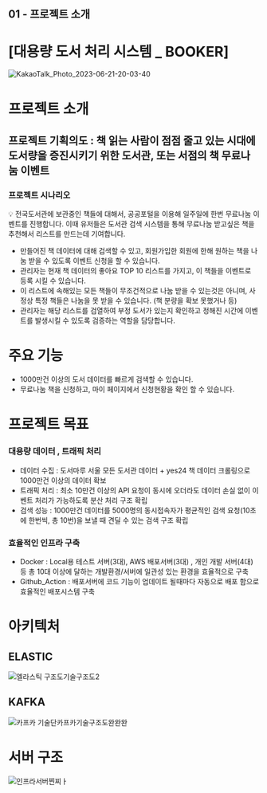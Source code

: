 ## 01 - 프로젝트 <BOOKER> 소개

# [대용량 도서 처리 시스템 _ BOOKER]
![KakaoTalk_Photo_2023-06-21-20-03-40](https://github.com/BookermanProject/Booker_be/assets/40461588/0f32896e-8bc3-40b9-a6e1-ba96e42497db)


# 프로젝트 소개

## **프로젝트 기획의도 : 책 읽는 사람이 점점 줄고 있는 시대에 도서량을 증진시키기 위한 도서관, 또는 서점의 책 무료나눔 이벤트**

### 프로젝트 시나리오

<aside>
💡 전국도서관에 보관중인 책들에 대해서, 공공포털을 이용해 일주일에 한번 무료나눔 이벤트를 진행합니다. 
이때 유저들은 도서관 검색 시스템을 통해 무료나눔 받고싶은 책을 추천해서 리스트를 만드는데 기여합니다.

- 만들어진 책 데이터에 대해 검색할 수 있고, 회원가입한 회원에 한해 원하는 책을 나눔 받을 수 있도록 이벤트 신청을 할 수 있습니다.
- 관리자는 현재 책 데이터의 좋아요 TOP 10 리스트를 가지고, 이 책들을 이벤트로 등록 시킬 수 있습니다.
- 이 리스트에 속해있는 모든 책들이 무조건적으로 나눔 받을 수 있는것은 아니며, 사정상 특정 책들은 나눔을 못 받을 수 있습니다. (책 분량을 확보 못했거나 등)
- 관리자는 해당 리스트를 검열하여 부정 도서가 있는지 확인하고 정해진 시간에 이벤트를 발생시킬 수 있도록 검증하는 역할을 담당합니다.
</aside>

# 주요 기능

- 1000만건 이상의 도서 데이터를 빠르게 검색할 수 있습니다.
- 무료나눔 책을 신청하고, 마이 페이지에서 신청현황을 확인 할 수 있습니다.

# 프로젝트 목표

### 대용량 데이터 , 트래픽 처리

- 데이터 수집 : 도서마루 서울 모든 도서관 데이터 + yes24 책 데이터 크롤링으로 1000만건 이상의 데이터 확보
- 트래픽 처리 : 최소 10만건 이상의 API 요청이 동시에 오더라도 데이터 손실 없이 이벤트 처리가 가능하도록 분산 처리 구조 확립
- 검색 성능 :  1000만건 데이터를 5000명의 동시접속자가 평균적인 검색 요청(10초에 한번씩, 총 10번)을 보낼 때 견딜 수 있는 검색 구조 확립

### 효율적인 인프라 구축

- Docker : Local용 테스트 서버(3대), AWS 배포서버(3대) , 개인 개발 서버(4대)등 총 10대 이상에 달하는 개발환경/서버에 일관성 있는 환경을 효율적으로 구축
- Github_Action : 배포서버에 코드 기능이 업데이트 될때마다 자동으로 배포 함으로 효율적인 배포시스템 구축

# 아키텍처

## ELASTIC
![엘라스틱 구조도기술구조도2](https://github.com/BookermanProject/Booker_be/assets/40461588/36eb5c06-f3ad-4b1c-b2e2-dfbbd87ba9e0)


## KAFKA
![카프카 기술단카프카기술구조도완완완](https://github.com/BookermanProject/Booker_be/assets/40461588/b86b60f0-4480-4559-9e4f-3f2895b3929f)

# 서버 구조 
![인프라서버찐찌ㅏ](https://github.com/BookermanProject/Booker_be/assets/40461588/df99d92c-7175-4b0a-bcc8-9424d430e71f)
